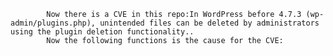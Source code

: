 
            Now there is a CVE in this repo:In WordPress before 4.7.3 (wp-admin/plugins.php), unintended files can be deleted by administrators using the plugin deletion functionality..
            Now the following functions is the cause for the CVE:
            